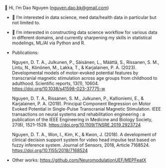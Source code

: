 👋 Hi, I’m Dao Nguyen (nguyen.dao.bk@gmail.com)
 - 👀 I’m interested in data science, med data/health data in particular but not limited to.
 - 🌱 I’m interested in constructing data science workflow for various data in different domains, and currently sharpening my skills in statistical modelings, ML/AI via Python and R.


 - Publications:
   
   Nguyen, D. T. A., Julkunen, P., Säisänen, L., Määttä, S., Rissanen, S. M., Lintu, N., Könönen, M., Lakka, T., & Karjalainen, P. A. (2023). Developmental models of motor-evoked potential features by transcranial magnetic stimulation across age groups from childhood to adulthood. Scientific reports, 13(1), 10604. https://doi.org/10.1038/s41598-023-37775-w
   
   Nguyen, D. T. A., Rissanen, S. M., Julkunen, P., Kallioniemi, E., & Karjalainen, P. A. (2019). Principal Component Regression on Motor Evoked Potential in Single-Pulse Transcranial Magnetic Stimulation. IEEE transactions on neural systems and rehabilitation engineering : a publication of the IEEE Engineering in Medicine and Biology Society, 27(8), 1521–1528. https://doi.org/10.1109/TNSRE.2019.2923724

   Nguyen, D. T. A., Won, I., Kim, K., & Kwon, J. (2018). A development of clinical decision support system for video head impulse test based on fuzzy inference system. Journal of Sensors, 2018, Article 7168524. https://doi.org/10.1155/2018/7168524


 - Other works:
   https://github.com/NeuromodulationUEF/MEPFeatX
